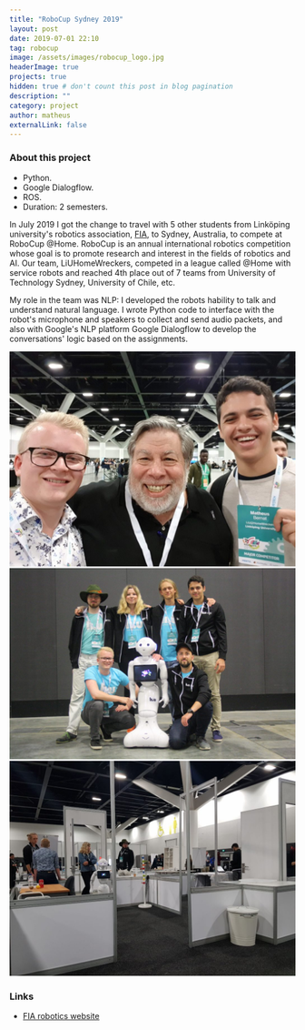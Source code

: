 ```yaml
---
title: "RoboCup Sydney 2019"
layout: post
date: 2019-07-01 22:10
tag: robocup
image: /assets/images/robocup_logo.jpg
headerImage: true
projects: true
hidden: true # don't count this post in blog pagination
description: ""
category: project
author: matheus
externalLink: false
---
```


### About this project
* Python.
* Google Dialogflow.
* ROS.
* Duration: 2 semesters.

In July 2019 I got the change to travel with 5 other students from Linköping university's robotics association, [FIA](https://fiarobotics.se/index.php/robocup/), to Sydney, Australia, to compete at RoboCup @Home. RoboCup is an annual international robotics competition whose goal is to promote research and interest in 
the fields of robotics and AI. Our team, LiUHomeWreckers, competed in a league called @Home with service robots and reached 4th place out of 7 teams from University of Technology Sydney, University of Chile, etc. 

My role in the team was NLP: I developed the robots hability to talk and understand natural language. I wrote Python
code to interface with the robot's microphone and speakers to collect and send audio packets, and also with Google's 
NLP platform Google Dialogflow to develop the conversations' logic based on the assignments.

<img class="image" src="/assets/images/woz.jpg" alt="Alt Text">
<img class="image" src="/assets/images/robocup_team.jpg" alt="Alt Text">
<img class="image" src="/assets/images/pepper.jpg" alt="Alt Text">

### Links
* [FIA robotics website](https://fiarobotics.se/index.php/robocup/)